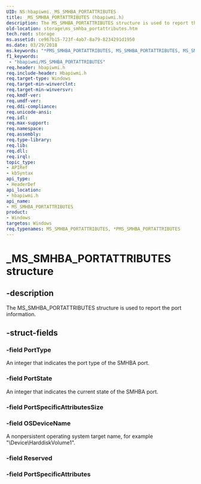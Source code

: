 ```yaml
---
UID: NS:hbapiwmi._MS_SMHBA_PORTATTRIBUTES
title: _MS_SMHBA_PORTATTRIBUTES (hbapiwmi.h)
description: The MS_SMHBA_PORTATTRIBUTES structure is used to report the port information.
old-location: storage\ms_smhba_portattributes.htm
tech.root: storage
ms.assetid: ce967b15-723f-4ab7-8a79-8234291d1950
ms.date: 03/29/2018
ms.keywords: "*PMS_SMHBA_PORTATTRIBUTES, MS_SMHBA_PORTATTRIBUTES, MS_SMHBA_PORTATTRIBUTES structure [Storage Devices], PMS_SMHBA_PORTATTRIBUTES, PMS_SMHBA_PORTATTRIBUTES structure pointer [Storage Devices], _MS_SMHBA_PORTATTRIBUTES, hbapiwmi/MS_SMHBA_PORTATTRIBUTES, hbapiwmi/PMS_SMHBA_PORTATTRIBUTES, storage.ms_smhba_portattributes, structs-Fibre_66af1ae7-5db4-4dd3-bacc-0665dd757660.xml"
f1_keywords:
 - "hbapiwmi/MS_SMHBA_PORTATTRIBUTES"
req.header: hbapiwmi.h
req.include-header: Hbapiwmi.h
req.target-type: Windows
req.target-min-winverclnt: 
req.target-min-winversvr: 
req.kmdf-ver: 
req.umdf-ver: 
req.ddi-compliance: 
req.unicode-ansi: 
req.idl: 
req.max-support: 
req.namespace: 
req.assembly: 
req.type-library: 
req.lib: 
req.dll: 
req.irql: 
topic_type:
- APIRef
- kbSyntax
api_type:
- HeaderDef
api_location:
- hbapiwmi.h
api_name:
- MS_SMHBA_PORTATTRIBUTES
product:
- Windows
targetos: Windows
req.typenames: MS_SMHBA_PORTATTRIBUTES, *PMS_SMHBA_PORTATTRIBUTES
---
```


# _MS_SMHBA_PORTATTRIBUTES structure


## -description


The MS_SMHBA_PORTATTRIBUTES structure is used to report the port information.


## -struct-fields




### -field PortType

An integer that indicates the port type of the SMHBA port.


### -field PortState

An integer that indicates the current state of the SMHBA port.


### -field PortSpecificAttributesSize


### -field OSDeviceName

A nonpersistent operating system target name, for example "\Device\HarddiskVolume1".


### -field Reserved


### -field PortSpecificAttributes


